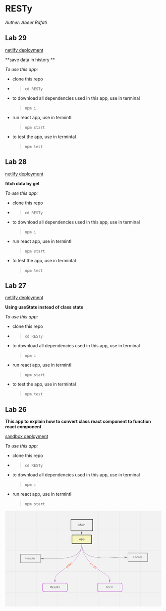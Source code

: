 # RESTy

_Auther: Abeer Rafati_

## Lab 29

[netlify deployment](https://hopeful-yonath-767358.netlify.app/)

**save data in history **

_To use this app:_

- clone this repo
- > `cd RESTy`
- to download all dependencies used in this app, use in terminal
  > `npm i`
- run react app, use in termintl
  > `npm start`
- to test the app, use in termintal
  > `npm test`
## Lab 28

[netlify deployment](https://hopeful-yonath-767358.netlify.app/)

**fitch data by get**

_To use this app:_

- clone this repo
- > `cd RESTy`
- to download all dependencies used in this app, use in terminal
  > `npm i`
- run react app, use in termintl
  > `npm start`
- to test the app, use in termintal
  > `npm test`


## Lab 27

[netlify deployment](https://hopeful-yonath-767358.netlify.app/)

**Using useState instead of class state**

_To use this app:_

- clone this repo
- > `cd RESTy`
- to download all dependencies used in this app, use in terminal
  > `npm i`
- run react app, use in termintl
  > `npm start`
- to test the app, use in termintal
  > `npm test`

## Lab 26

**This app to explain how to convert class react component to function react component**

[sandbox deployment](https://codesandbox.io/s/cold-moon-0mzqm)

_To use this app:_

- clone this repo
- > `cd RESTy`
- to download all dependencies used in this app, use in terminal
  > `npm i`
- run react app, use in termintl
  > `npm start`

![image](lab26.PNG)



